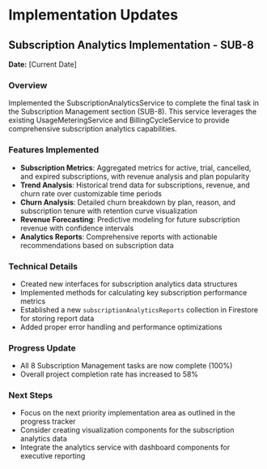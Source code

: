 # Implementation Updates

## Subscription Analytics Implementation - SUB-8

**Date:** [Current Date]

### Overview
Implemented the SubscriptionAnalyticsService to complete the final task in the Subscription Management section (SUB-8). This service leverages the existing UsageMeteringService and BillingCycleService to provide comprehensive subscription analytics capabilities.

### Features Implemented
- **Subscription Metrics**: Aggregated metrics for active, trial, cancelled, and expired subscriptions, with revenue analysis and plan popularity
- **Trend Analysis**: Historical trend data for subscriptions, revenue, and churn rate over customizable time periods
- **Churn Analysis**: Detailed churn breakdown by plan, reason, and subscription tenure with retention curve visualization
- **Revenue Forecasting**: Predictive modeling for future subscription revenue with confidence intervals
- **Analytics Reports**: Comprehensive reports with actionable recommendations based on subscription data

### Technical Details
- Created new interfaces for subscription analytics data structures
- Implemented methods for calculating key subscription performance metrics
- Established a new `subscriptionAnalyticsReports` collection in Firestore for storing report data
- Added proper error handling and performance optimizations

### Progress Update
- All 8 Subscription Management tasks are now complete (100%)
- Overall project completion rate has increased to 58%

### Next Steps
- Focus on the next priority implementation area as outlined in the progress tracker
- Consider creating visualization components for the subscription analytics data
- Integrate the analytics service with dashboard components for executive reporting 